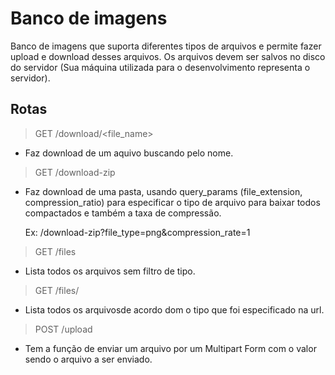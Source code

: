 # Banco de imagens
Banco de imagens que suporta diferentes tipos de arquivos e permite fazer upload e download desses arquivos. Os arquivos devem ser salvos no disco do servidor (Sua máquina utilizada para o desenvolvimento representa o servidor).

## Rotas

> GET /download/<file_name>

- Faz download de um aquivo buscando pelo nome.

> GET /download-zip
- Faz download de uma pasta, usando query_params (file_extension, compression_ratio) para especificar o tipo de arquivo para baixar todos compactados e também a taxa de compressão.

    Ex: /download-zip?file_type=png&compression_rate=1

>GET /files
- Lista todos os arquivos sem filtro de tipo.

>GET /files/<extension>
- Lista todos os arquivosde acordo dom o tipo que foi especificado na url.

>POST /upload
- Tem a função de enviar um arquivo por um Multipart Form com o valor sendo o arquivo a ser enviado.